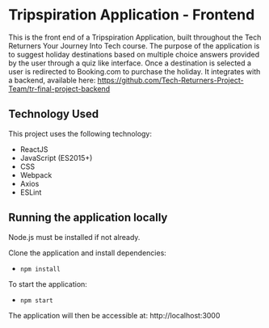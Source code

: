 # Tripspiration Application - Frontend
This is the front end of a Tripspiration Application, built throughout the Tech Returners Your Journey Into Tech course. The purpose of the application is to suggest holiday destinations based on multiple choice answers provided by the user through a quiz like interface. Once a destination is selected a user is redirected to Booking.com to purchase the holiday. It integrates with a backend, available here: https://github.com/Tech-Returners-Project-Team/tr-final-project-backend


## Technology Used
This project uses the following technology:

* ReactJS
* JavaScript (ES2015+)
* CSS
* Webpack
* Axios
* ESLint
  


## Running the application locally
Node.js must be installed if not already.

Clone the application and install dependencies:
* `npm install`

To start the application:
* `npm start`

The application will then be accessible at:
http://localhost:3000